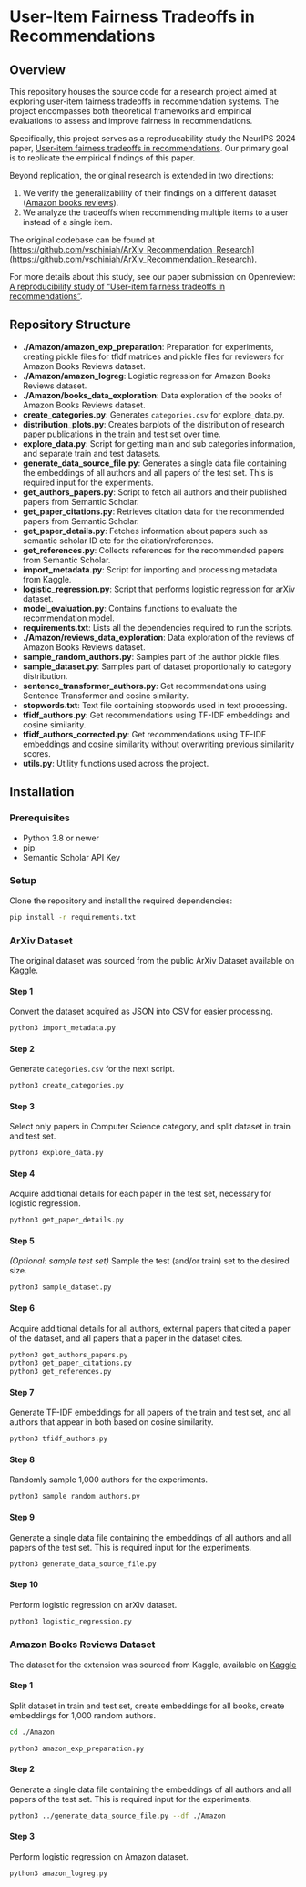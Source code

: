 # User-Item Fairness Tradeoffs in Recommendations


## Overview
This repository houses the source code for a research project aimed at exploring user-item fairness tradeoffs in recommendation systems. The project encompasses both theoretical frameworks and empirical evaluations to assess and improve fairness in recommendations. 

Specifically, this project serves as a reproducability study the NeurIPS 2024 paper, [User-item fairness tradeoffs in recommendations](https://neurips.cc/virtual/2024/poster/94638). Our primary goal is to replicate the empirical findings of this paper. 

Beyond replication, the original research is extended in two directions:
1. We verify the generalizability of their findings on a different dataset ([Amazon books reviews](https://www.kaggle.com/datasets/mohamedbakhet/amazon-books-reviews)).
2. We analyze the tradeoffs when recommending multiple items to a user instead of a single item.

The original codebase can be found at [https://github.com/vschiniah/ArXiv_Recommendation_Research](https://github.com/vschiniah/ArXiv_Recommendation_Research). 

For more details about this study, see our paper submission on Openreview: [A reproducibility study of “User-item fairness tradeoffs in recommendations”](https://openreview.net/forum?id=vltzxxhzLU).

## Repository Structure
- **./Amazon/amazon_exp_preparation**: Preparation for experiments, creating pickle files for tfidf matrices and pickle files for reviewers for Amazon Books Reviews dataset.
- **./Amazon/amazon_logreg**: Logistic regression for Amazon Books Reviews dataset.
- **./Amazon/books_data_exploration**: Data exploration of the books of Amazon Books Reviews dataset.
- **create_categories.py**: Generates `categories.csv` for explore_data.py.
- **distribution_plots.py**: Creates barplots of the distribution of research paper publications in the train and test set over time.
- **explore_data.py**: Script for getting main and sub categories information, and separate train and test datasets.
- **generate_data_source_file.py**: Generates a single data file containing the embeddings of all authors and all papers of the test set. This is required input for the experiments.
- **get_authors_papers.py**: Script to fetch all authors and their published papers from Semantic Scholar.
- **get_paper_citations.py**: Retrieves citation data for the recommended papers from Semantic Scholar.
- **get_paper_details.py**: Fetches information about papers such as semantic scholar ID etc for the citation/references.
- **get_references.py**: Collects references for the recommended papers from Semantic Scholar.
- **import_metadata.py**: Script for importing and processing metadata from Kaggle.
- **logistic_regression.py**: Script that performs logistic regression for arXiv dataset.
- **model_evaluation.py**: Contains functions to evaluate the recommendation model.
- **requirements.txt**: Lists all the dependencies required to run the scripts.
- **./Amazon/reviews_data_exploration**: Data exploration of the reviews of Amazon Books Reviews dataset.
- **sample_random_authors.py**: Samples part of the author pickle files.
- **sample_dataset.py**: Samples part of dataset proportionally to category distribution. 
- **sentence_transformer_authors.py**: Get recommendations using Sentence Transformer and cosine similarity.
- **stopwords.txt**: Text file containing stopwords used in text processing.
- **tfidf_authors.py**: Get recommendations using TF-IDF embeddings and cosine similarity.
- **tfidf_authors_corrected.py**: Get recommendations using TF-IDF embeddings and cosine similarity without overwriting previous similarity scores.
- **utils.py**: Utility functions used across the project.

## Installation

### Prerequisites
- Python 3.8 or newer
- pip
- Semantic Scholar API Key

### Setup
Clone the repository and install the required dependencies:
```bash
pip install -r requirements.txt
```

### ArXiv Dataset
The original dataset was sourced from the public ArXiv Dataset available on [Kaggle](https://www.kaggle.com/datasets/Cornell-University/arxiv/data).

#### Step 1
Convert the dataset acquired as JSON into CSV for easier processing.
```bash
python3 import_metadata.py
```
#### Step 2
Generate `categories.csv` for the next script.
```bash
python3 create_categories.py
```
#### Step 3
Select only papers in Computer Science category, and split dataset in train and test set.
```bash
python3 explore_data.py
```
#### Step 4
Acquire additional details for each paper in the test set, necessary for logistic regression.
```bash
python3 get_paper_details.py
```
#### Step 5
*(Optional: sample test set)*
Sample the test (and/or train) set to the desired size.
```bash
python3 sample_dataset.py
```
#### Step 6
Acquire additional details for all authors, external papers that cited a paper of the dataset, and all papers that a paper in the dataset cites.
```bash
python3 get_authors_papers.py
python3 get_paper_citations.py
python3 get_references.py
```
#### Step 7
Generate TF-IDF embeddings for all papers of the train and test set, and all authors that appear in both based on cosine similarity.
```bash
python3 tfidf_authors.py
```
#### Step 8
Randomly sample 1,000 authors for the experiments.
```bash
python3 sample_random_authors.py
```
#### Step 9
Generate a single data file containing the embeddings of all authors and all papers of the test set. This is required input for the experiments.
```bash
python3 generate_data_source_file.py
```
#### Step 10
Perform logistic regression on arXiv dataset.
```bash
python3 logistic_regression.py
```

### Amazon Books Reviews Dataset
The dataset for the extension was sourced from Kaggle, available on [Kaggle](https://www.kaggle.com/datasets/mohamedbakhet/amazon-books-reviews/data)

#### Step 1
Split dataset in train and test set, create embeddings for all books, create embeddings for 1,000 random authors.
```bash
cd ./Amazon
```
```bash
python3 amazon_exp_preparation.py
```
#### Step 2
Generate a single data file containing the embeddings of all authors and all papers of the test set. This is required input for the experiments.
```bash
python3 ../generate_data_source_file.py --df ./Amazon
```
#### Step 3
Perform logistic regression on Amazon dataset.
```bash
python3 amazon_logreg.py
``` 
